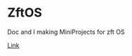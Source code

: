 # ZftOS
Doc and I making MiniProjects for zft OS


[Link](https://script.google.com/macros/d/1pjNCn4-KabMs_An_yz2gi-3Y62Ju2RVO593f5-ZRGzOhBni5LojxjAIi/edit?uiv=2&mid=ACjPJvFKu6YpRinOFrIi1exiL3YobukqjiHVFltl06GCWQufgS-jcuVqCXPkCC_acWK3Zbqban3-iaJ5e4PKDO_vystAF0BxTfHGTt0-IeKN67iEF4l1-FzHTuoZ18ykPRllu8c5psIVTVY&splash=yes)
